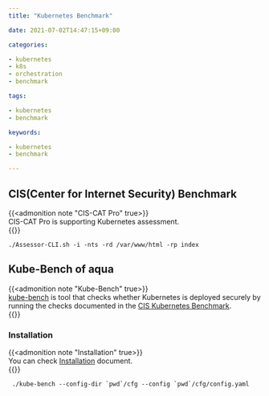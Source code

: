 ```yaml
---
title: "Kubernetes Benchmark"

date: 2021-07-02T14:47:15+09:00

categories:

- kubernetes
- k8s
- orchestration
- benchmark

tags:

- kubernetes
- benchmark

keywords:

- kubernetes
- benchmark

---
```


## CIS(Center for Internet Security) Benchmark

{{<admonition note "CIS-CAT Pro" true>}}  
CIS-CAT Pro is supporting Kubernetes assessment.  
{{</admonition>}}

```shell
./Assessor-CLI.sh -i -nts -rd /var/www/html -rp index
```

## Kube-Bench of aqua

{{<admonition note "Kube-Bench" true>}}  
[kube-bench](https://github.com/aquasecurity/kube-bench) is tool that checks whether Kubernetes is deployed securely by running the checks documented in the [CIS Kubernetes Benchmark](https://www.cisecurity.org/benchmark/kubernetes/).  
{{</admonition>}}

### Installation

{{<admonition note "Installation" true>}}  
You can check [Installation](https://github.com/aquasecurity/kube-bench/blob/main/docs/installation.md) document.  
{{</admonition>}}

```shell
 ./kube-bench --config-dir `pwd`/cfg --config `pwd`/cfg/config.yaml 
```
